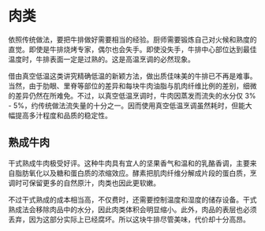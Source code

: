 # 肉类

依照传统做法，要把牛排做好需要相当的经验。厨师需要锻炼自己对火候和熟度的直觉。即使是牛排烧烤专家，偶尔也会失手。即使没失手，牛排中心部位达到最佳温度时，牛排表面一定是过熟的。这是高温烹调的必然现象。

借由真空低温这类讲究精确低温的新颖方法，做出质佳味美的牛排已不再是难事。当然，由于肋眼、里脊等部位的差异和每块牛肉油脂与肌肉纤维比例的差别，细微的差异仍然在所难免。不过，以真空低温烹调时，牛肉因蒸发而流失的水分仅 3% - 5%，约传统做法流失量的十分之一。因而使用真空低温烹调虽然耗时，但能大幅提高多汁程度和品质的稳定性。

## 熟成牛肉

干式熟成牛肉极受好评。这种牛肉具有宜人的坚果香气和温和的乳酪香调，主要来自脂肪氧化以及糖和蛋白质的浓缩效应。酵素把肌肉纤维分解成片段的蛋白质，烹调时可保留更多的自然原汁，肉类也因此更软嫩。

不过干式熟成的成本相当高，不仅费时，还需要控制温度和湿度的储存设备。干式熟成法会移除肉品中的水分，因此肉类体积会明显缩小。此外，肉品的表层也必须丢弃，因为这部分实际上已经腐坏。所以这块牛排尽管美味，代价却十分高昂。
